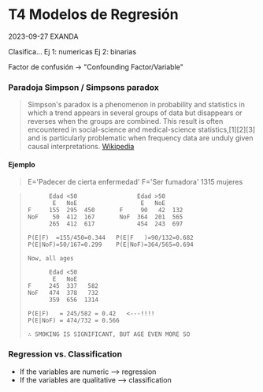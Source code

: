 # T4 Modelos de Regresión

2023-09-27 EXANDA

Clasifica...
Ej 1: numericas
Ej 2: binarias

Factor de confusión -> "Confounding Factor/Variable"

### Paradoja Simpson / Simpsons paradox
>    Simpson's paradox is a phenomenon in probability and statistics in which a
>    trend appears in several groups of data but disappears or reverses when
>    the groups are combined. This result is often encountered in social-science
>    and medical-science statistics,[1][2][3] and is particularly problematic
>    when frequency data are unduly given causal interpretations.
[Wikipedia]([https://pages.github.com/](https://en.wikipedia.org/wiki/Simpson%27s_paradox))

#### Ejemplo 
>    E='Padecer de cierta enfermedad'
>    F='Ser fumadora'
>    1315 mujeres

>           Edad <50                 Edad >50
>            E   NoE                  E   NoE
>     F     155  295  450       F     90   42  132
>     NoF    50  412  167       NoF  364  201  565
>           265  412  617            454  243  697
>
>     P(E|F)  =155/450=0.344   P(E|F   )=90/132=0.682
>     P(E|NoF)=50/167=0.299    P(E|NoF)=364/565=0.694
>
>     Now, all ages
> 
>           Edad <50         
>            E   NoE       
>     F     245  337   582
>     NoF   474  378   732
>           359  656  1314
>
>     P(E|F)   = 245/582 = 0.42   <---!!!!
>     P(E|NoF) = 474/732 = 0.566
> 
>     ∴ SMOKING IS SIGNIFICANT, BUT AGE EVEN MORE SO

### Regression vs. Classification

* If the variables are numeric --> regression
* If the variables are qualitative --> classification


